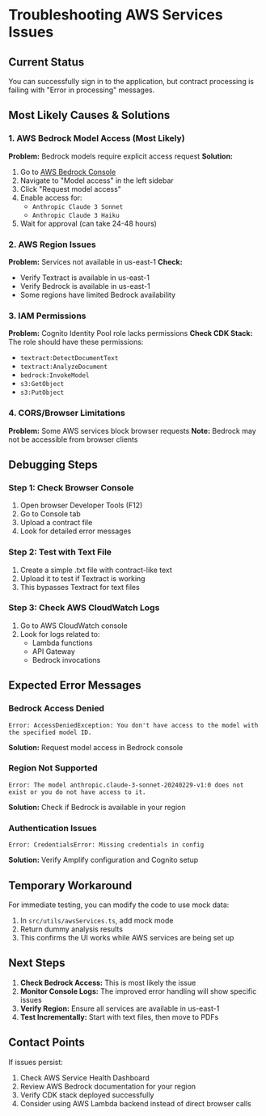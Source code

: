 # Troubleshooting AWS Services Issues

## Current Status
You can successfully sign in to the application, but contract processing is failing with "Error in processing" messages.

## Most Likely Causes & Solutions

### 1. **AWS Bedrock Model Access** (Most Likely)
**Problem:** Bedrock models require explicit access request
**Solution:**
1. Go to [AWS Bedrock Console](https://console.aws.amazon.com/bedrock/)
2. Navigate to "Model access" in the left sidebar
3. Click "Request model access"
4. Enable access for:
   - `Anthropic Claude 3 Sonnet`
   - `Anthropic Claude 3 Haiku`
5. Wait for approval (can take 24-48 hours)

### 2. **AWS Region Issues**
**Problem:** Services not available in us-east-1
**Check:**
- Verify Textract is available in us-east-1
- Verify Bedrock is available in us-east-1
- Some regions have limited Bedrock availability

### 3. **IAM Permissions**
**Problem:** Cognito Identity Pool role lacks permissions
**Check CDK Stack:** The role should have these permissions:
- `textract:DetectDocumentText`
- `textract:AnalyzeDocument`
- `bedrock:InvokeModel`
- `s3:GetObject`
- `s3:PutObject`

### 4. **CORS/Browser Limitations**
**Problem:** Some AWS services block browser requests
**Note:** Bedrock may not be accessible from browser clients

## Debugging Steps

### Step 1: Check Browser Console
1. Open browser Developer Tools (F12)
2. Go to Console tab
3. Upload a contract file
4. Look for detailed error messages

### Step 2: Test with Text File
1. Create a simple .txt file with contract-like text
2. Upload it to test if Textract is working
3. This bypasses Textract for text files

### Step 3: Check AWS CloudWatch Logs
1. Go to AWS CloudWatch console
2. Look for logs related to:
   - Lambda functions
   - API Gateway
   - Bedrock invocations

## Expected Error Messages

### Bedrock Access Denied
```
Error: AccessDeniedException: You don't have access to the model with the specified model ID.
```
**Solution:** Request model access in Bedrock console

### Region Not Supported
```
Error: The model anthropic.claude-3-sonnet-20240229-v1:0 does not exist or you do not have access to it.
```
**Solution:** Check if Bedrock is available in your region

### Authentication Issues
```
Error: CredentialsError: Missing credentials in config
```
**Solution:** Verify Amplify configuration and Cognito setup

## Temporary Workaround

For immediate testing, you can modify the code to use mock data:

1. In `src/utils/awsServices.ts`, add mock mode
2. Return dummy analysis results
3. This confirms the UI works while AWS services are being set up

## Next Steps

1. **Check Bedrock Access:** This is most likely the issue
2. **Monitor Console Logs:** The improved error handling will show specific issues
3. **Verify Region:** Ensure all services are available in us-east-1
4. **Test Incrementally:** Start with text files, then move to PDFs

## Contact Points

If issues persist:
1. Check AWS Service Health Dashboard
2. Review AWS Bedrock documentation for your region
3. Verify CDK stack deployed successfully
4. Consider using AWS Lambda backend instead of direct browser calls
